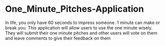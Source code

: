 # One_Minute_Pitches-Application
In life, you only have 60 seconds to impress someone. 1 minute can make or break you. This application will allow users to use the one minute wisely. They will submit their one minute pitches and other users will vote on them and leave comments to give their feedback on them
